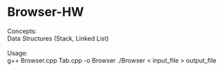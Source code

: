 # Browser-HW <br />
Concepts:<br />
Data Structures (Stack, Linked List)<br />
<br />
Usage:<br />
g++ Browser.cpp Tab.cpp -o Browser
./Browser < input_file > output_file
